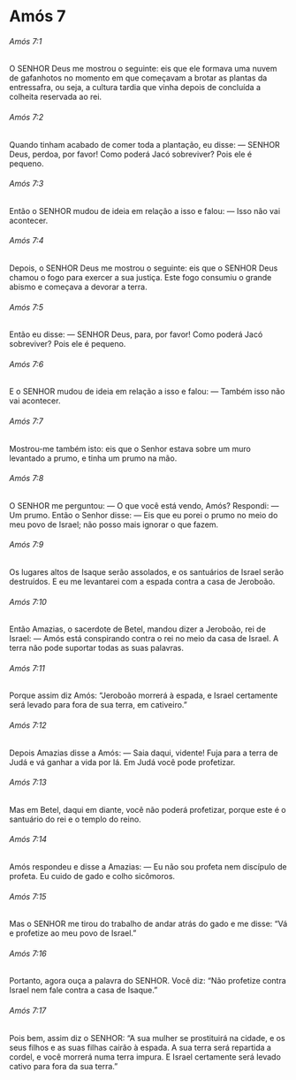 # Amós 7

###### Amós 7:1

O SENHOR Deus me mostrou o seguinte: eis que ele formava uma nuvem de gafanhotos no momento em que começavam a brotar as plantas da entressafra, ou seja, a cultura tardia que vinha depois de concluída a colheita reservada ao rei.

###### Amós 7:2

Quando tinham acabado de comer toda a plantação, eu disse: — SENHOR Deus, perdoa, por favor! Como poderá Jacó sobreviver? Pois ele é pequeno.

###### Amós 7:3

Então o SENHOR mudou de ideia em relação a isso e falou: — Isso não vai acontecer.

###### Amós 7:4

Depois, o SENHOR Deus me mostrou o seguinte: eis que o SENHOR Deus chamou o fogo para exercer a sua justiça. Este fogo consumiu o grande abismo e começava a devorar a terra.

###### Amós 7:5

Então eu disse: — SENHOR Deus, para, por favor! Como poderá Jacó sobreviver? Pois ele é pequeno.

###### Amós 7:6

E o SENHOR mudou de ideia em relação a isso e falou: — Também isso não vai acontecer.

###### Amós 7:7

Mostrou-me também isto: eis que o Senhor estava sobre um muro levantado a prumo, e tinha um prumo na mão.

###### Amós 7:8

O SENHOR me perguntou: — O que você está vendo, Amós? Respondi: — Um prumo. Então o Senhor disse: — Eis que eu porei o prumo no meio do meu povo de Israel; não posso mais ignorar o que fazem.

###### Amós 7:9

Os lugares altos de Isaque serão assolados, e os santuários de Israel serão destruídos. E eu me levantarei com a espada contra a casa de Jeroboão.

###### Amós 7:10

Então Amazias, o sacerdote de Betel, mandou dizer a Jeroboão, rei de Israel: — Amós está conspirando contra o rei no meio da casa de Israel. A terra não pode suportar todas as suas palavras.

###### Amós 7:11

Porque assim diz Amós: “Jeroboão morrerá à espada, e Israel certamente será levado para fora de sua terra, em cativeiro.”

###### Amós 7:12

Depois Amazias disse a Amós: — Saia daqui, vidente! Fuja para a terra de Judá e vá ganhar a vida por lá. Em Judá você pode profetizar.

###### Amós 7:13

Mas em Betel, daqui em diante, você não poderá profetizar, porque este é o santuário do rei e o templo do reino.

###### Amós 7:14

Amós respondeu e disse a Amazias: — Eu não sou profeta nem discípulo de profeta. Eu cuido de gado e colho sicômoros.

###### Amós 7:15

Mas o SENHOR me tirou do trabalho de andar atrás do gado e me disse: “Vá e profetize ao meu povo de Israel.”

###### Amós 7:16

Portanto, agora ouça a palavra do SENHOR. Você diz: “Não profetize contra Israel nem fale contra a casa de Isaque.”

###### Amós 7:17

Pois bem, assim diz o SENHOR: “A sua mulher se prostituirá na cidade, e os seus filhos e as suas filhas cairão à espada. A sua terra será repartida a cordel, e você morrerá numa terra impura. E Israel certamente será levado cativo para fora da sua terra.”

